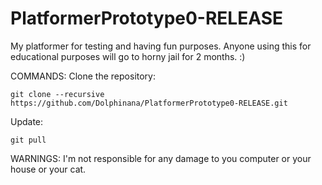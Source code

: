 # PlatformerPrototype0-RELEASE

My platformer for testing and having fun purposes. Anyone using this for educational purposes will go to horny jail for 2 months. :)



COMMANDS:
  Clone the repository:
  
    git clone --recursive https://github.com/Dolphinana/PlatformerPrototype0-RELEASE.git
    
  Update:
  
  
    git pull




WARNINGS: I'm not responsible for any damage to you computer or your house or your cat. 
